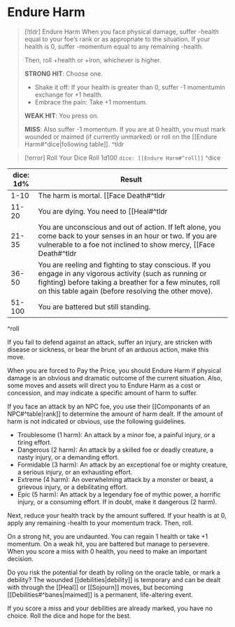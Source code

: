 # Endure Harm

>[!tldr] Endure Harm
>When you face physical damage, suffer -health equal to your foe’s rank or as appropriate to the situation. If your health is 0, suffer -momentum equal to any remaining -health.
>
>Then, roll +health or +iron, whichever is higher. 
>
>**STRONG HIT**: Choose one.
>- Shake it off: If your health is greater than 0, suffer -1 momentumin exchange for +1 health.
>- Embrace the pain: Take +1 momentum. 
>
>**WEAK HIT**: You press on.
>
>**MISS**: Also suffer -1 momentum. If you are at 0 health, you must mark wounded or maimed (if currently unmarked) or roll on the [[Endure Harm#^dice|following table]].
>^tldr

>[!error] Roll Your Dice
>Roll 1d100
>`dice: [[Endure Harm#^roll]]`
^dice

| dice: 1d% | Result|
| --------- | ------------------------------------------------------------------------------------- |
| 1-10      | The harm is mortal. [[Face Death#^tldr|Face Death]].                                                                                                                                                                                              |
| 11-20     | You are dying. You need to [[Heal#^tldr|Heal]] within an hour or two, or [[Face Death#^tldr|Face Death]]                                                                                                                                                         |
| 21-35     | You are unconscious and out of action. If left alone, you come back to your senses in an hour or two. If you are vulnerable to a foe not inclined to show mercy, [[Face Death#^tldr|Face Death]]                                                  |
| 36-50     | You are reeling and fighting to stay conscious. If you engage in any vigorous activity (such as running or fighting) before taking a breather for a few minutes, roll on this table again (before resolving the other move). |
| 51-100    | You are battered but still standing.                                                                                                                                                                                                                             |

^roll

If you fail to defend against an attack, suffer an injury, are stricken with disease or sickness, or bear the brunt of an arduous action, make this move.

When you are forced to Pay the Price, you should Endure Harm if physical damage is an obvious and dramatic outcome of the current situation. Also, some moves and assets will direct you to Endure Harm as a cost or concession, and may indicate a specific amount of harm to suffer.

If you face an attack by an NPC foe, you use their [[Componants of an NPC#^table|rank]] to determine the amount of harm dealt. If the amount of harm is not indicated or obvious, use the following guidelines.

- Troublesome (1 harm): An attack by a minor foe, a painful injury, or a tiring effort.
- Dangerous (2 harm): An attack by a skilled foe or deadly creature, a nasty injury, or a demanding effort.
- Formidable (3 harm): An attack by an exceptional foe or mighty creature, a serious injury, or an exhausting effort.
- Extreme (4 harm): An overwhelming attack by a monster or beast, a grievous injury, or a debilitating effort.
- Epic (5 harm): An attack by a legendary foe of mythic power, a horrific injury, or a consuming effort. If in doubt, make it dangerous (2 harm).

Next, reduce your health track by the amount suffered. If your health is at 0, apply any remaining -health to your momentum track. Then, roll.

On a strong hit, you are undaunted. You can regain 1 health or take +1 momentum. On a weak hit, you are battered but manage to persevere. When you score a miss with 0 health, you need to make an important decision.

Do you risk the potential for death by rolling on the oracle table, or mark a debility? The wounded [[debilities|debility]] is temporary and can be dealt with through the [[Heal]] or [[Sojourn]] moves, but becoming  [[Debilities#^banes|maimed]] is a permanent, life-altering event.

If you score a miss and your debilities are already marked, you have no choice. Roll the dice and hope for the best.